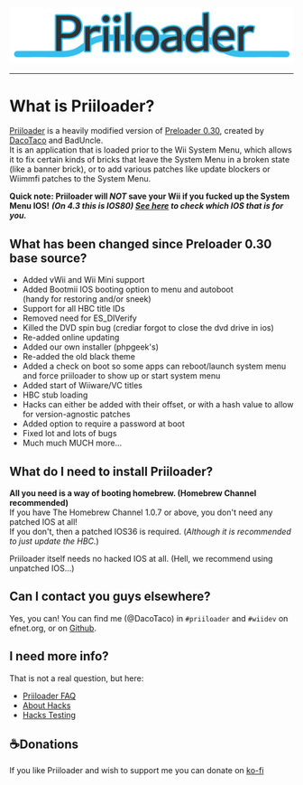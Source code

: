 <p align="center" width="100%">
  <img width="720" alt="fidget spinner" src="https://raw.githubusercontent.com/DacoTaco/priiloader/master/Images/Logo.png">
</p>

---

# What is Priiloader? #

[Priiloader](http://wiibrew.org/wiki/Priiloader) is a heavily modified version of [Preloader 0.30](http://wiibrew.org/wiki/Preloader), created by [DacoTaco](http://wiibrew.org/wiki/User:DacoTaco) and BadUncle.<br>It is an application that is loaded prior to the Wii System Menu, which allows it to fix certain kinds of bricks that leave the System Menu in a broken state (like a banner brick), or to add various patches like update blockers or Wiimmfi patches to the System Menu. 

**Quick note: Priiloader will _NOT_ save your Wii if you fucked up the System Menu IOS!**
**_(On 4.3 this is IOS80) [See here](http://wiibrew.org/wiki/IOS_History) to check which IOS that is for you._**
## What has been changed since Preloader 0.30 base source? #

  * Added vWii and Wii Mini support
  * Added Bootmii IOS booting option to menu and autoboot<br>(handy for restoring and/or sneek)
  * Support for all HBC title IDs
  * Removed need for ES\_DIVerify
  * Killed the DVD spin bug (crediar forgot to close the dvd drive in ios)
  * Re-added online updating
  * Added our own installer (phpgeek's)
  * Re-added the old black theme
  * Added a check on boot so some apps can reboot/launch system menu and force priiloader to show up or start system menu
  * Added start of Wiiware/VC titles
  * HBC stub loading 
  * Hacks can either be added with their offset, or with a hash value to allow for version-agnostic patches
  * Added option to require a password at boot
  * Fixed lot and lots of bugs
  * Much much MUCH more...


## What do I need to install Priiloader? #

**All you need is a way of booting homebrew. (Homebrew Channel recommended)**<br>If you have The Homebrew Channel 1.0.7 or above, you don't need any patched IOS at all!<br>If you don't, then a patched IOS36 is required. (*Although it is recommended to just update the HBC.*)

Priiloader itself needs no hacked IOS at all. (Hell, we recommend using unpatched IOS...)

## Can I contact you guys elsewhere? #
Yes, you can! You can find me (@DacoTaco) in `#priiloader` and `#wiidev` on efnet.org, or on [Github](https://github.com/DacoTaco). 

## I need more info?
That is not a real question, but here:
* [Priiloader FAQ](https://github.com/DacoTaco/priiloader/blob/master/docs/HACKS.md)
* [About Hacks](https://github.com/DacoTaco/priiloader/blob/master/docs/HACKS.md)
* [Hacks Testing](https://github.com/DacoTaco/priiloader/discussions/354)

## ☕Donations
If you like Priiloader and wish to support me you can donate on [ko-fi](https://ko-fi.com/dacotaco)
